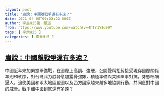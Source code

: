 ```yaml
---
layout: post
title: "肅說：中國離戰爭還有多遠？"
date: 2021-04-05T00:33:22.000Z
author: 李肅Hi5第一頻道
from: https://www.youtube.com/watch?v=4hTr1YBu09Y
tags: [ 李肃Hi5 ]
categories: [ 李肃Hi5 ]
---
```

<!--1617582802000-->
[肅說：中國離戰爭還有多遠？](https://www.youtube.com/watch?v=4hTr1YBu09Y)
------

<div>
中國近年來加緊擴軍備戰，在國際上高調、強硬，公開聲稱拒絕接受現存國際關係準則和秩序，對台灣武力威脅愈加露骨強勢，積極準備與美國軍事對抗，勢態咄咄逼人，迫使美國和印太地區盟國以及西方國家越來越多地協調行動，共同應對中國的威脅。戰爭離中國到底還有多遠？
</div>
